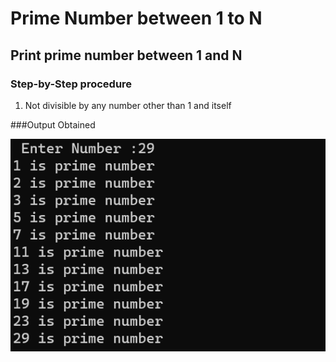 # Prime Number between 1 to N

## Print prime number between 1 and N 

### Step-by-Step procedure 
1. Not divisible by any number other than 1 and itself  
    
###Output Obtained

![Test_Image_1](primeNo1andN.png)
